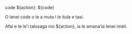 code ${action}: ${code}

O lenei code o le a muta i le itula e tasi.

Afai e te le'i talosaga mo ${action}, ia le amana'ia lenei imeli.
